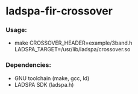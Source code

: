 # ladspa-fir-crossover

### Usage:
- make CROSSOVER_HEADER=example/3band.h LADSPA_TARGET=/usr/lib/ladspa/crossover.so

### Dependencies:
- GNU toolchain (make, gcc, ld)
- LADSPA SDK (ladspa.h)
